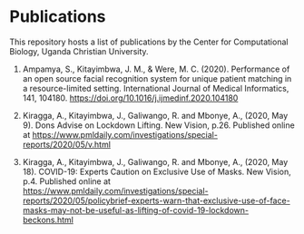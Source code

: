 # Publications
This repository hosts a list of publications by the Center for Computational Biology, Uganda Christian University.

1.	Ampamya, S., Kitayimbwa, J. M., & Were, M. C. (2020). Performance of an open source facial recognition system for unique patient matching in a resource-limited setting. International Journal of Medical Informatics, 141, 104180. https://doi.org/10.1016/j.ijmedinf.2020.104180

2. Kiragga, A., Kitayimbwa, J., Galiwango, R. and Mbonye, A., (2020, May 9). Dons Advise on Lockdown Lifting. New Vision, p.26. Published online at https://www.pmldaily.com/investigations/special-reports/2020/05/v.html

3. Kiragga, A., Kitayimbwa, J., Galiwango, R. and Mbonye, A., (2020, May 18). COVID-19: Experts Caution on Exclusive Use of Masks. New Vision, p.4. Published online at https://www.pmldaily.com/investigations/special-reports/2020/05/policybrief-experts-warn-that-exclusive-use-of-face-masks-may-not-be-useful-as-lifting-of-covid-19-lockdown-beckons.html
